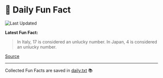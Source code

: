 # 🌟 Daily Fun Fact

![Last Updated](https://img.shields.io/badge/Last_Updated-2025_10_21-blue?style=flat-square)

**Latest Fun Fact:**

> In Italy, 17 is considered an unlucky number. In Japan, 4 is considered an unlucky number.

[Source](https://www.djtech.net/humor/shorty_useless_facts.htm)

---

Collected Fun Facts are saved in [daily.txt](daily.txt) 📚
